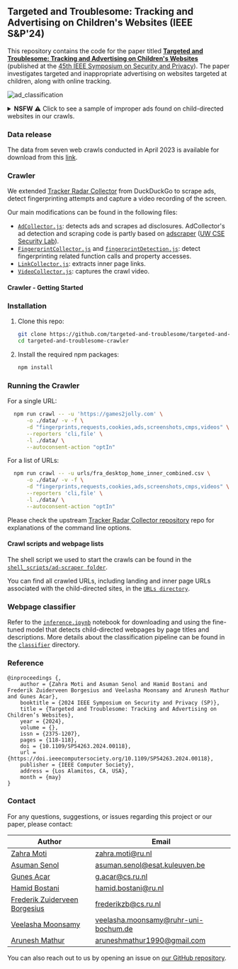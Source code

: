 ## Targeted and Troublesome: Tracking and Advertising on Children's Websites (IEEE S&P'24)

This repository contains the code for the paper titled [**Targeted and Troublesome: Tracking and Advertising on Children's Websites**](https://arxiv.org/pdf/2308.04887) (published at the [45th IEEE Symposium on
Security and Privacy](https://sp2024.ieee-security.org/)). The paper investigates targeted and inappropriate advertising on websites targeted at children, along with online tracking.

![ad_classification](https://github.com/targeted-and-troublesome/targeted-and-troublesome-crawler/assets/5788790/74805ebd-a8c0-4bdb-b2f3-d89825574edb)

<details>
  <summary>
      <b>NSFW</b> ⚠️ Click to see a sample of improper ads found on child-directed websites in our crawls.
  </summary>

![bad_ads_collage](https://github.com/targeted-and-troublesome/targeted-and-troublesome-crawler/assets/5788790/a9183d6d-2fe3-4571-8326-5ee22037ea51)

</details>


### Data release
The data from seven web crawls conducted in April 2023 is available for download from this [link](https://data.ru.nl/collections/ru/icis/sp24-child-ads_dsc_554).

### Crawler
We extended [Tracker Radar Collector](https://github.com/duckduckgo/tracker-radar-collector) from DuckDuckGo to scrape ads, detect fingerprinting attempts and capture a video recording of the screen.

Our main modifications can be found in the following files:
- [`AdCollector.js`](https://github.com/targeted-and-troublesome/targeted-and-troublesome-crawler/blob/main/collectors/AdCollector.js): detects ads and scrapes ad
disclosures. AdCollector's ad detection and scraping code is partly based on [adscraper](https://github.com/UWCSESecurityLab/adscraper) ([UW CSE Security Lab](https://seclab.cs.washington.edu/)).
- [`FingerprintCollector.js`](https://github.com/targeted-and-troublesome/targeted-and-troublesome-crawler/blob/main/collectors/FingerprintCollector.js) and [`fingerprintDetection.js`](https://github.com/targeted-and-troublesome/targeted-and-troublesome-crawler/blob/main/helpers/fingerprintDetection.js): detect fingerprinting related function calls and property accesses.
- [`LinkCollector.js`](https://github.com/targeted-and-troublesome/targeted-and-troublesome-crawler/blob/main/collectors/LinkCollector.js): extracts inner page links.
- [`VideoCollector.js`](https://github.com/targeted-and-troublesome/targeted-and-troublesome-crawler/blob/main/collectors/VideoCollector.js): captures the crawl video.

#### Crawler - Getting Started
### Installation
1. Clone this repo:
    ```sh
    git clone https://github.com/targeted-and-troublesome/targeted-and-troublesome-crawler.git
    cd targeted-and-troublesome-crawler
    ```
2. Install the required npm packages:
    ```sh
    npm install
    ```

### Running the Crawler

For a single URL:

```sh
  npm run crawl -- -u 'https://games2jolly.com' \
      -o ./data/ -v -f \
      -d "fingerprints,requests,cookies,ads,screenshots,cmps,videos" \
      --reporters 'cli,file' \
      -l ./data/ \
      --autoconsent-action "optIn"
```


For a list of URLs:

```sh
  npm run crawl -- -u urls/fra_desktop_home_inner_combined.csv \
      -o ./data/ -v -f \
      -d "fingerprints,requests,cookies,ads,screenshots,cmps,videos" \
      --reporters 'cli,file' \
      -l ./data/ \
      --autoconsent-action "optIn"
```

Please check the upstream [Tracker Radar Collector repository](https://github.com/duckduckgo/tracker-radar-collector/)
repo for explanations of the command line options.

#### Crawl scripts and webpage lists
The shell script we used to start the crawls can be found in the
[`shell_scripts/ad-scraper folder`](https://github.com/targeted-and-troublesome/targeted-and-troublesome-crawler/blob/main/shell_scripts/ad-scraper).

You can find all crawled URLs, including landing and inner page URLs associated with the child-directed sites,
in the [`URLs directory`](https://github.com/targeted-and-troublesome/targeted-and-troublesome-crawler/blob/main/urls).

### Webpage classifier

Refer to the [`inference.ipynb`](https://github.com/targeted-and-troublesome/targeted-and-troublesome-crawler/blob/main/classifier/inference.ipynb)
notebook for downloading and using the fine-tuned model that detects child-directed webpages by
page titles and descriptions. More details about the classification pipeline can be found in the [`classifier`](https://github.com/targeted-and-troublesome/targeted-and-troublesome-crawler/tree/main/classifier) directory.


### Reference
```
@inproceedings {,
    author = {Zahra Moti and Asuman Senol and Hamid Bostani and Frederik Zuiderveen Borgesius and Veelasha Moonsamy and Arunesh Mathur and Gunes Acar},
    booktitle = {2024 IEEE Symposium on Security and Privacy (SP)},
    title = {Targeted and Troublesome: Tracking and Advertising on Children’s Websites},
    year = {2024},
    volume = {},
    issn = {2375-1207},
    pages = {118-118},
    doi = {10.1109/SP54263.2024.00118},
    url = {https://doi.ieeecomputersociety.org/10.1109/SP54263.2024.00118},
    publisher = {IEEE Computer Society},
    address = {Los Alamitos, CA, USA},
    month = {may}
}
```

### Contact

For any questions, suggestions, or issues regarding this project or our paper, please contact:

| **Author**         | **Email**                     |
|--------------------|-------------------------------|
| [Zahra Moti](https://www.ru.nl/en/people/moti-jeshveghani-z)      | zahra.moti@ru.nl   |
| [Asuman Senol](https://www.asumansenol.com/)    | asuman.senol@esat.kuleuven.be   |
| [Gunes Acar](https://gunesacar.net/)     | g.acar@cs.ru.nl   |
| [Hamid Bostani](https://www.ru.nl/en/people/bostani-h) | hamid.bostani@ru.nl |
| [Frederik Zuiderveen Borgesius](https://www.ru.nl/personen/zuiderveen-borgesius-f) | frederikzb@cs.ru.nl|
| [Veelasha Moonsamy](https://veelasha.org/) | veelasha.moonsamy@ruhr-uni-bochum.de |
| [Arunesh Mathur](https://aruneshmathur.co.in/) | aruneshmathur1990@gmail.com |


You can also reach out to us by opening an issue on [our GitHub repository](https://github.com/targeted-and-troublesome/targeted-and-troublesome-crawler/issues).
